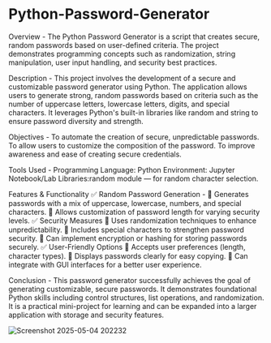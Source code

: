# Python-Password-Generator
Overview - 
The Python Password Generator is a script that creates secure, random passwords based on user-defined criteria.
The project demonstrates programming concepts such as randomization, string manipulation, user input handling, and security best practices.

Description - 
This project involves the development of a secure and customizable password generator using Python. The application allows users to generate strong, random passwords based on criteria such as the number of uppercase letters, lowercase letters, digits, and special characters. It leverages Python's built-in libraries like random and string to ensure password diversity and strength.

Objectives - 
To automate the creation of secure, unpredictable passwords.
To allow users to customize the composition of the password.
To improve awareness and ease of creating secure credentials.

Tools Used - 
Programming Language: Python
Environment: Jupyter Notebook/Lab
Libraries:random module — for random character selection.


Features & Functionality
✅ Random Password Generation - 
🔹 Generates passwords with a mix of uppercase, lowercase, numbers, and special characters.
🔹 Allows customization of password length for varying security levels.
✅ Security Measures
🔹 Uses randomization techniques to enhance unpredictability.
🔹 Includes special characters to strengthen password security.
🔹 Can implement encryption or hashing for storing passwords securely.
✅ User-Friendly Options
🔹 Accepts user preferences (length, character types).
🔹 Displays passwords clearly for easy copying.
🔹 Can integrate with GUI interfaces for a better user experience.

Conclusion - 
This password generator successfully achieves the goal of generating customizable, secure passwords. It demonstrates foundational Python skills including control structures, list operations, and randomization. It is a practical mini-project for learning and can be expanded into a larger application with storage and security features.



![Screenshot 2025-05-04 202232](https://github.com/user-attachments/assets/7a84bbec-b426-456b-af2d-c29cbf663807)




